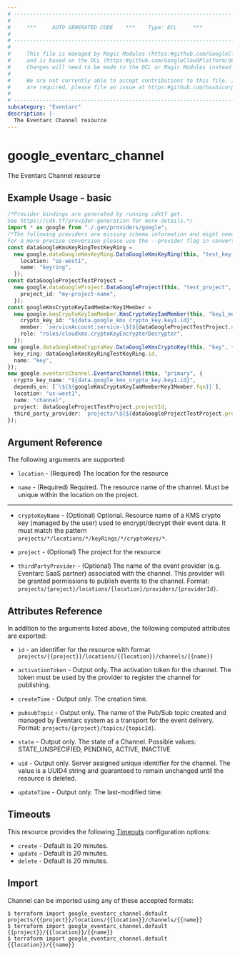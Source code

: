 ```yaml
---
# ----------------------------------------------------------------------------
#
#     ***     AUTO GENERATED CODE    ***    Type: DCL     ***
#
# ----------------------------------------------------------------------------
#
#     This file is managed by Magic Modules (https:#github.com/GoogleCloudPlatform/magic-modules)
#     and is based on the DCL (https:#github.com/GoogleCloudPlatform/declarative-resource-client-library).
#     Changes will need to be made to the DCL or Magic Modules instead of here.
#
#     We are not currently able to accept contributions to this file. If changes
#     are required, please file an issue at https:#github.com/hashicorp/terraform-provider-google/issues/new/choose
#
# ----------------------------------------------------------------------------
subcategory: "Eventarc"
description: |-
  The Eventarc Channel resource
---
```


# google\_eventarc\_channel

The Eventarc Channel resource

## Example Usage - basic

```typescript
/*Provider bindings are generated by running cdktf get.
See https://cdk.tf/provider-generation for more details.*/
import * as google from "./.gen/providers/google";
/*The following providers are missing schema information and might need manual adjustments to synthesize correctly: google.
For a more precise conversion please use the --provider flag in convert.*/
const dataGoogleKmsKeyRingTestKeyRing =
  new google.dataGoogleKmsKeyRing.DataGoogleKmsKeyRing(this, "test_key_ring", {
    location: "us-west1",
    name: "keyring",
  });
const dataGoogleProjectTestProject =
  new google.dataGoogleProject.DataGoogleProject(this, "test_project", {
    project_id: "my-project-name",
  });
const googleKmsCryptoKeyIamMemberKey1Member =
  new google.kmsCryptoKeyIamMember.KmsCryptoKeyIamMember(this, "key1_member", {
    crypto_key_id: "${data.google_kms_crypto_key.key1.id}",
    member: `serviceAccount:service-\${${dataGoogleProjectTestProject.number}}@gcp-sa-eventarc.iam.gserviceaccount.com`,
    role: "roles/cloudkms.cryptoKeyEncrypterDecrypter",
  });
new google.dataGoogleKmsCryptoKey.DataGoogleKmsCryptoKey(this, "key", {
  key_ring: dataGoogleKmsKeyRingTestKeyRing.id,
  name: "key",
});
new google.eventarcChannel.EventarcChannel(this, "primary", {
  crypto_key_name: "${data.google_kms_crypto_key.key1.id}",
  depends_on: [`\${${googleKmsCryptoKeyIamMemberKey1Member.fqn}}`],
  location: "us-west1",
  name: "channel",
  project: dataGoogleProjectTestProject.projectId,
  third_party_provider: `projects/\${${dataGoogleProjectTestProject.projectId}}/locations/us-west1/providers/datadog`,
});

```

## Argument Reference

The following arguments are supported:

*   `location` -
    (Required)
    The location for the resource

*   `name` -
    (Required)
    Required. The resource name of the channel. Must be unique within the location on the project.

***

*   `cryptoKeyName` -
    (Optional)
    Optional. Resource name of a KMS crypto key (managed by the user) used to encrypt/decrypt their event data. It must match the pattern `projects/*/locations/*/keyRings/*/cryptoKeys/*`.

*   `project` -
    (Optional)
    The project for the resource

*   `thirdPartyProvider` -
    (Optional)
    The name of the event provider (e.g. Eventarc SaaS partner) associated with the channel. This provider will be granted permissions to publish events to the channel. Format: `projects/{project}/locations/{location}/providers/{providerId}`.

## Attributes Reference

In addition to the arguments listed above, the following computed attributes are exported:

*   `id` - an identifier for the resource with format `projects/{{project}}/locations/{{location}}/channels/{{name}}`

*   `activationToken` -
    Output only. The activation token for the channel. The token must be used by the provider to register the channel for publishing.

*   `createTime` -
    Output only. The creation time.

*   `pubsubTopic` -
    Output only. The name of the Pub/Sub topic created and managed by Eventarc system as a transport for the event delivery. Format: `projects/{project}/topics/{topicId}`.

*   `state` -
    Output only. The state of a Channel. Possible values: STATE\_UNSPECIFIED, PENDING, ACTIVE, INACTIVE

*   `uid` -
    Output only. Server assigned unique identifier for the channel. The value is a UUID4 string and guaranteed to remain unchanged until the resource is deleted.

*   `updateTime` -
    Output only. The last-modified time.

## Timeouts

This resource provides the following
[Timeouts](https://developer.hashicorp.com/terraform/plugin/sdkv2/resources/retries-and-customizable-timeouts) configuration options:

* `create` - Default is 20 minutes.
* `update` - Default is 20 minutes.
* `delete` - Default is 20 minutes.

## Import

Channel can be imported using any of these accepted formats:

```console
$ terraform import google_eventarc_channel.default projects/{{project}}/locations/{{location}}/channels/{{name}}
$ terraform import google_eventarc_channel.default {{project}}/{{location}}/{{name}}
$ terraform import google_eventarc_channel.default {{location}}/{{name}}
```
